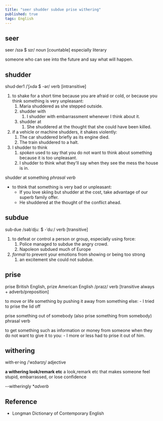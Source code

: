 ```yaml
---
title: "seer shudder subdue prise withering"
published: true
tags: English
---
```


## seer

seer /sɪə $ sɪr/ noun [countable] especially literary

someone who can see into the future and say what will happen.

## shudder

shud·der1 /ˈʃʌdə $ -ər/ verb [intransitive]

1. to shake for a short time because you are afraid or cold, or because you think
   something is very unpleasant:
   1. Maria shuddered as she stepped outside.
   2. shudder with
      1. I shudder with embarrassment whenever I think about it.
   3. shudder at
      1. She shuddered at the thought that she could have been killed.
2. if a vehicle or machine shudders, it shakes violently:
   1. The car shuddered briefly as its engine died.
   2. The train shuddered to a halt.
3. I shudder to think
   1. *spoken* used to say that you do not want to think about something because it is too
      unpleasant.
   2. I shudder to think what they'll say when they see the mess the house is in.

shudder at something *phrasal verb*

- to think that something is very bad or unpleasant:
  - If you love skiing but shudder at the cost, take advantage of our superb family offer.
  - He shuddered at the thought of the conflict ahead.

## subdue

sub·due /səbˈdjuː $ -ˈduː/ verb [transitive]

1. to defeat or control a person or group, especially using force:
   1. Police managed to subdue the angry crowd.
   2. Napoleon subdued much of Europe
2. *formal* to prevent your emotions from showing or being too strong
   1. an excitement she could not subdue.

## prise

prise British English, prize American English /praɪz/ verb [transitive always +
adverb/preposition]

to move or life something by pushing it away from something else:
    - I tried to prise the lid off

prise something out of somebody (also prise something from somebody) phrasal verb

to get something such as information or money from someone when they do not want to give
it to you:
    - I more or less had to prise it out of him.

## withering

with·er·ing /ˈwɪðərɪŋ/ adjective

**a withering look/remark etc** a look,remark etc that makes someone feel
stupid, embarrassed, or lose confidence

--witheringly **adverb*

## Reference

- Longman Dictionary of Contemporary English